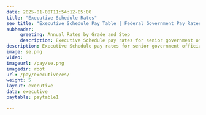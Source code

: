 ```yaml
---
date: 2025-01-08T11:54:12-05:00
title: "Executive Schedule Rates"
seo_title: "Executive Schedule Pay Table | Federal Government Pay Rates "
subheader:
     greeting: Annual Rates by Grade and Step
     description: Executive Schedule pay rates for senior government officials. Stay updated on federal government pay tables for executive-level positions.
description: Executive Schedule pay rates for senior government officials. Stay updated on federal government pay tables for executive-level positions.
image: se.png
video: 
imageurl: /pay/se.png
imagedir: root
url: /pay/executive/es/
weight: 5
layout: executive
data: executive
paytable: paytable1

---
```


